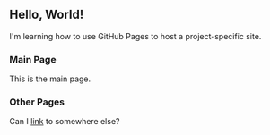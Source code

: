 ## Hello, World!

I'm learning how to use GitHub Pages to host a project-specific site.

### Main Page

This is the main page.

### Other Pages

Can I [link](test.md) to somewhere else?
